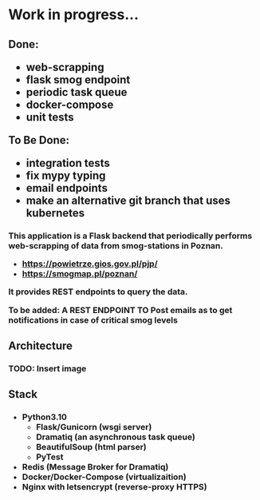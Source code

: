 
<h1>
Work in progress...
</h1>
<h2>

 Done:
  - web-scrapping
  - flask smog endpoint
  - periodic task queue
  - docker-compose
  - unit tests

 To Be Done:
  - integration tests
  - fix mypy typing
  - email endpoints
  - make an alternative git branch that uses kubernetes
</h2>

<h3>
This application is a Flask backend that periodically performs web-scrapping of
data from smog-stations in Poznan.

  - https://powietrze.gios.gov.pl/pjp/
  - https://smogmap.pl/poznan/

It provides REST endpoints to query the data.

To be added: A REST ENDPOINT TO Post emails as to get notifications in case of critical smog levels
</h3>


<h2> Architecture </h2>
<h3> TODO: Insert image </h3>

<h2> Stack </h2>
<h3>

 - Python3.10
    - Flask/Gunicorn (wsgi server)
    - Dramatiq (an asynchronous task queue)
    - BeautifulSoup (html parser)
    - PyTest
 - Redis (Message Broker for Dramatiq)
 - Docker/Docker-Compose (virtualizaition)
 - Nginx with letsencrypt (reverse-proxy HTTPS)

</h3>